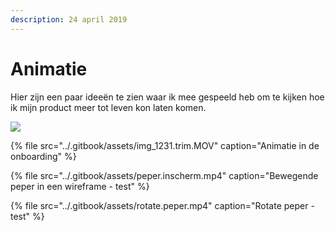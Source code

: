 ```yaml
---
description: 24 april 2019
---
```


# Animatie

Hier zijn een paar ideeën te zien waar ik mee gespeeld heb om te kijken hoe ik mijn product meer tot leven kon laten komen.

![](../.gitbook/assets/img_1372trim.gif)

{% file src="../.gitbook/assets/img\_1231.trim.MOV" caption="Animatie in de onboarding" %}

{% file src="../.gitbook/assets/peper.inscherm.mp4" caption="Bewegende peper in een wireframe - test" %}

{% file src="../.gitbook/assets/rotate.peper.mp4" caption="Rotate peper - test" %}

